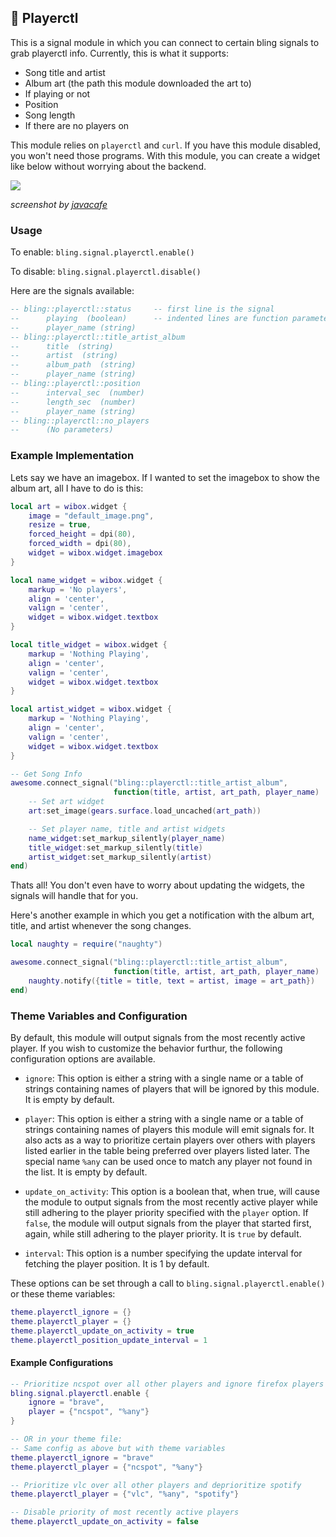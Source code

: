 ## 🎵 Playerctl <!-- {docsify-ignore} -->

This is a signal module in which you can connect to certain bling signals to grab playerctl info. Currently, this is what it supports:

- Song title and artist
- Album art (the path this module downloaded the art to)
- If playing or not
- Position
- Song length
- If there are no players on

This module relies on `playerctl` and `curl`. If you have this module disabled, you won't need those programs. With this module, you can create a widget like below without worrying about the backend.

![](https://user-images.githubusercontent.com/33443763/107377569-fa807900-6a9f-11eb-93c1-174c58eb7bf1.png)

*screenshot by [javacafe](https://github.com/JavaCafe01)*

### Usage

To enable: `bling.signal.playerctl.enable()`

To disable: `bling.signal.playerctl.disable()`

Here are the signals available:

```lua
-- bling::playerctl::status     -- first line is the signal
--      playing  (boolean)      -- indented lines are function parameters
--      player_name (string)
-- bling::playerctl::title_artist_album
--      title  (string)
--      artist  (string)
--      album_path  (string)
--      player_name (string)
-- bling::playerctl::position
--      interval_sec  (number)
--      length_sec  (number)
--      player_name (string)
-- bling::playerctl::no_players
--      (No parameters)
```

### Example Implementation

Lets say we have an imagebox. If I wanted to set the imagebox to show the album art, all I have to do is this:
```lua
local art = wibox.widget {
    image = "default_image.png",
    resize = true,
    forced_height = dpi(80),
    forced_width = dpi(80),
    widget = wibox.widget.imagebox
}

local name_widget = wibox.widget {
    markup = 'No players',
    align = 'center',
    valign = 'center',
    widget = wibox.widget.textbox
}

local title_widget = wibox.widget {
    markup = 'Nothing Playing',
    align = 'center',
    valign = 'center',
    widget = wibox.widget.textbox
}

local artist_widget = wibox.widget {
    markup = 'Nothing Playing',
    align = 'center',
    valign = 'center',
    widget = wibox.widget.textbox
}

-- Get Song Info
awesome.connect_signal("bling::playerctl::title_artist_album",
                       function(title, artist, art_path, player_name)
    -- Set art widget
    art:set_image(gears.surface.load_uncached(art_path))

    -- Set player name, title and artist widgets
    name_widget:set_markup_silently(player_name)
    title_widget:set_markup_silently(title)
    artist_widget:set_markup_silently(artist)
end)
```
Thats all! You don't even have to worry about updating the widgets, the signals will handle that for you.

Here's another example in which you get a notification with the album art, title, and artist whenever the song changes.

```lua
local naughty = require("naughty")

awesome.connect_signal("bling::playerctl::title_artist_album",
                       function(title, artist, art_path, player_name)
    naughty.notify({title = title, text = artist, image = art_path})
end)
```

### Theme Variables and Configuration
By default, this module will output signals from the most recently active player. If you wish to customize the behavior furthur, the following configuration options are available.

- `ignore`: This option is either a string with a single name or a table of strings containing names of players that will be ignored by this module. It is empty by default.

- `player`: This option is either a string with a single name or a table of strings containing names of players this module will emit signals for. It also acts as a way to prioritize certain players over others with players listed earlier in the table being preferred over players listed later. The special name `%any` can be used once to match any player not found in the list. It is empty by default.

- `update_on_activity`: This option is a boolean that, when true, will cause the module to output signals from the most recently active player while still adhering to the player priority specified with the `player` option. If `false`, the module will output signals from the player that started first, again, while still adhering to the player priority. It is `true` by default.

- `interval`: This option is a number specifying the update interval for fetching the player position. It is 1 by default.

These options can be set through a call to `bling.signal.playerctl.enable()` or these theme variables:
```lua
theme.playerctl_ignore = {}
theme.playerctl_player = {}
theme.playerctl_update_on_activity = true
theme.playerctl_position_update_interval = 1
```

#### Example Configurations
```lua
-- Prioritize ncspot over all other players and ignore firefox players (e.g. YouTube and Twitch tabs) completely
bling.signal.playerctl.enable {
    ignore = "brave",
    player = {"ncspot", "%any"}
}

-- OR in your theme file:
-- Same config as above but with theme variables
theme.playerctl_ignore = "brave"
theme.playerctl_player = {"ncspot", "%any"}

-- Prioritize vlc over all other players and deprioritize spotify 
theme.playerctl_player = {"vlc", "%any", "spotify"}

-- Disable priority of most recently active players
theme.playerctl_update_on_activity = false
```
